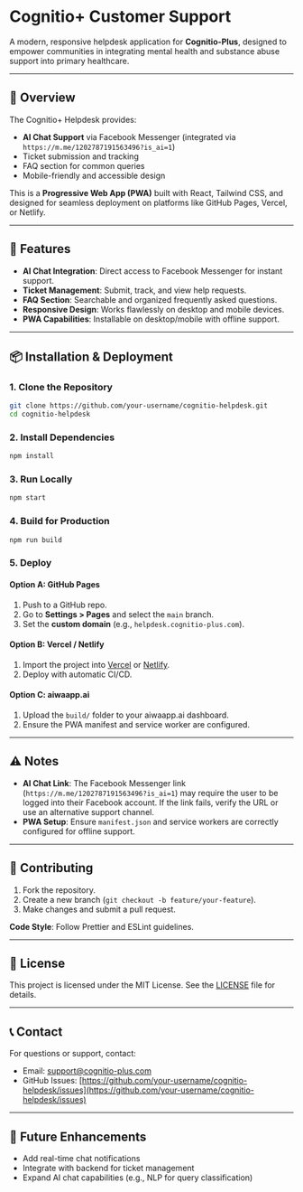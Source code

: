 # Cognitio+ Customer Support

A modern, responsive helpdesk application for **Cognitio-Plus**, designed to empower communities in integrating mental health and substance abuse support into primary healthcare.

---

## 📌 Overview

The Cognitio+ Helpdesk provides:
- **AI Chat Support** via Facebook Messenger (integrated via `https://m.me/1202787191563496?is_ai=1`)
- Ticket submission and tracking
- FAQ section for common queries
- Mobile-friendly and accessible design

This is a **Progressive Web App (PWA)** built with React, Tailwind CSS, and designed for seamless deployment on platforms like GitHub Pages, Vercel, or Netlify.

---

## 🧰 Features

- **AI Chat Integration**: Direct access to Facebook Messenger for instant support.
- **Ticket Management**: Submit, track, and view help requests.
- **FAQ Section**: Searchable and organized frequently asked questions.
- **Responsive Design**: Works flawlessly on desktop and mobile devices.
- **PWA Capabilities**: Installable on desktop/mobile with offline support.

---

## 📦 Installation & Deployment

### 1. **Clone the Repository**
```bash
git clone https://github.com/your-username/cognitio-helpdesk.git
cd cognitio-helpdesk
```

### 2. **Install Dependencies**
```bash
npm install
```

### 3. **Run Locally**
```bash
npm start
```

### 4. **Build for Production**
```bash
npm run build
```

### 5. **Deploy**
#### Option A: GitHub Pages
1. Push to a GitHub repo.
2. Go to **Settings > Pages** and select the `main` branch.
3. Set the **custom domain** (e.g., `helpdesk.cognitio-plus.com`).

#### Option B: Vercel / Netlify
1. Import the project into [Vercel](https://vercel.com) or [Netlify](https://www.netlify.com).
2. Deploy with automatic CI/CD.

#### Option C: aiwaapp.ai
1. Upload the `build/` folder to your aiwaapp.ai dashboard.
2. Ensure the PWA manifest and service worker are configured.

---

## ⚠️ Notes

- **AI Chat Link**: The Facebook Messenger link (`https://m.me/1202787191563496?is_ai=1`) may require the user to be logged into their Facebook account. If the link fails, verify the URL or use an alternative support channel.
- **PWA Setup**: Ensure `manifest.json` and service workers are correctly configured for offline support.

---

## 🤝 Contributing

1. Fork the repository.
2. Create a new branch (`git checkout -b feature/your-feature`).
3. Make changes and submit a pull request.

**Code Style**: Follow Prettier and ESLint guidelines.

---

## 📄 License

This project is licensed under the MIT License. See the [LICENSE](LICENSE) file for details.

---

## 📞 Contact

For questions or support, contact:
- Email: support@cognitio-plus.com
- GitHub Issues: [https://github.com/your-username/cognitio-helpdesk/issues](https://github.com/your-username/cognitio-helpdesk/issues)

---

## 🧠 Future Enhancements
- Add real-time chat notifications
- Integrate with backend for ticket management
- Expand AI chat capabilities (e.g., NLP for query classification)
